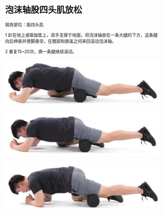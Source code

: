 # 泡沫轴股四头肌放松

锻炼部位：股四头肌

1 趴在地上或瑜伽垫上，双手支撑于地面，将泡沫轴放在一条大腿的下方，这条腿向后伸直并使脚悬空，在髋部和膝盖之间来回滚动泡沫轴。

2 重复15~20次，换一条腿继续滚动。

![](Pasted%20image%2020230625210507.png)

![](Pasted%20image%2020230625210521.png)

![](Pasted%20image%2020230625210534.png)
